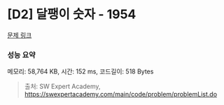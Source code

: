 # [D2] 달팽이 숫자 - 1954 

[문제 링크](https://swexpertacademy.com/main/code/problem/problemDetail.do?contestProbId=AV5PobmqAPoDFAUq) 

### 성능 요약

메모리: 58,764 KB, 시간: 152 ms, 코드길이: 518 Bytes



> 출처: SW Expert Academy, https://swexpertacademy.com/main/code/problem/problemList.do